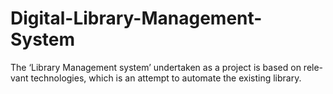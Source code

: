 # Digital-Library-Management-System
The ‘Library Management system’ undertaken as a project is based on rele- vant technologies, which is an attempt to automate the existing library.
